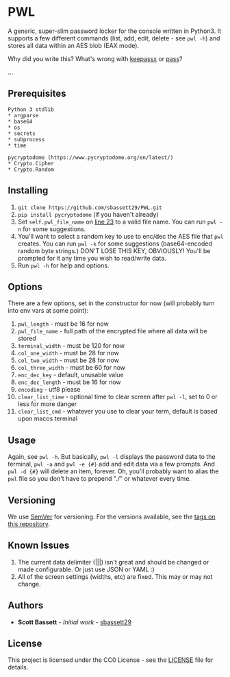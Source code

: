 # PWL

A generic, super-slim password locker for the console written in Python3.  It supports a few different commands (list, add, edit, delete - see ```pwl -h```) and stores all data within an AES blob (EAX mode).

Why did you write this?  What's wrong with [keepassx](https://github.com/keepassx/keepassx) or [pass](https://github.com/zhangkun83/password-store)?

...

## Prerequisites

```
Python 3 stdlib
* argparse
* base64
* os
* secrets
* subprocess 
* time

pycryptodome (https://www.pycryptodome.org/en/latest/)
* Crypto.Cipher
* Crypto.Random
```

## Installing

1. ```git clone https://github.com/sbassett29/PWL.git```
2. ```pip install pycryptodome``` (if you haven't already)
3. Set ```self.pwl_file_name``` on [line 23](https://github.com/sbassett29/PWL/blob/master/pwl#L23) to a valid file name.  You can run ```pwl -n``` for some suggestions.
4. You'll want to select a random key to use to enc/dec the AES file that ```pwl``` creates.  You can run ```pwl -k``` for some suggestions (base64-encoded random byte strings.)  DON'T LOSE THIS KEY, OBVIOUSLY!  You'll be prompted for it any time you wish to read/write data.
5. Run ```pwl -h``` for help and options.

## Options

There are a few options, set in the constructor for now (will probably turn into env vars at some point):

1. ```pwl_length``` - must be 16 for now
2. ```pwl_file_name``` - full path of the encrypted file where all data will be stored
3. ```terminal_width``` - must be 120 for now
4. ```col_one_width``` - must be 28 for now
5. ```col_two_width``` - must be 28 for now
6. ```col_three_width``` - must be 60 for now
7. ```enc_dec_key``` - default, unusable value
8. ```enc_dec_length``` - must be 16 for now
8. ```encoding``` - utf8 please
9. ```clear_list_time``` - optional time to clear screen after ```pwl -l```, set to 0 or less for more danger
10. ```clear_list_cmd``` - whatever you use to clear your term, default is based upon macos terminal

## Usage

Again, see ```pwl -h```.  But basically, ```pwl -l``` displays the password data to the terminal, ```pwl -a``` and  ```pwl -e {#}``` add and edit data via a few prompts.   And ```pwl -d {#}``` will delete an item, forever.  Oh, you'll probably want to alias the ```pwl``` file so you don't have to prepend "./" or whatever every time.

## Versioning

We use [SemVer](http://semver.org/) for versioning. For the versions available, see the [tags on this repository](https://github.com/sbassett29/PWL/tags).

## Known Issues

1. The current data delimiter (|||) isn't great and should be changed or made configurable.  Or just use JSON or YAML :)
2. All of the screen settings (widths, etc) are fixed.  This may or may not change.

## Authors

* **Scott Bassett** - *Initial work* - [sbassett29](https://github.com/sbassett29)

## License

This project is licensed under the CC0 License - see the [LICENSE](LICENSE) file for details.
